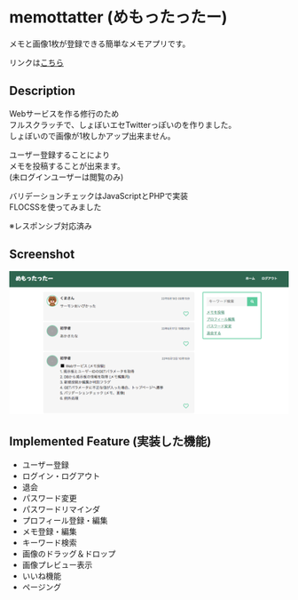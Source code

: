 # memottatter (めもったったー)
メモと画像1枚が登録できる簡単なメモアプリです。  

リンクは[こちら](https://yn-it.com/memottatter/home.php)

## Description
Webサービスを作る修行のため  
フルスクラッチで、しょぼいエセTwitterっぽいのを作りました。  
しょぼいので画像が1枚しかアップ出来ません。 

ユーザー登録することにより  
メモを投稿することが出来ます。  
(未ログインユーザーは閲覧のみ)  

バリデーションチェックはJavaScriptとPHPで実装  
FLOCSSを使ってみました  

※レスポンシブ対応済み 

## Screenshot
![memottatter](https://github.com/yn-it/memottatter/blob/main/screenshot2.png "memottatter")

## Implemented Feature (実装した機能)
* ユーザー登録
* ログイン・ログアウト
* 退会
* パスワード変更
* パスワードリマインダ
* プロフィール登録・編集
* メモ登録・編集
* キーワード検索
* 画像のドラッグ＆ドロップ
* 画像プレビュー表示
* いいね機能
* ページング